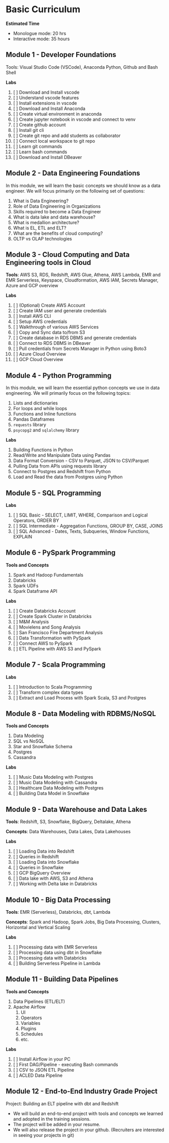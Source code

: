 # Basic Curriculum

**Estimated Time**

- Monologue mode: 20 hrs
- Interactive mode: 35 hours

## Module 1 - Developer Foundations

Tools: Visual Studio Code (VSCode), Anaconda Python, Github and Bash Shell

**Labs**

1. [ ] Download and Install vscode
1. [ ] Understand vscode features
1. [ ] Install extensions in vscode
1. [ ] Download and Install Anaconda
1. [ ] Create virtual environment in anaconda
1. [ ] Create jupyter notebook in vscode and connect to venv
1. [ ] Create github account
1. [ ] Install git cli
1. [ ] Create git repo and add students as collaborator
1. [ ] Connect local workspace to git repo
1. [ ] Learn git commands
1. [ ] Learn bash commands
1. [ ] Download and Install DBeaver

## Module 2 - Data Engineering Foundations

In this module, we will learn the basic concepts we should know as a data engineer. We will focus primarily on the following set of questions:

1. What is Data Engineering?
2. Role of Data Engineering in Organizations
3. Skills required to become a Data Engineer
4. What is data lake and data warehouse?
5. What is medallion architecture?
6. What is EL, ETL and ELT?
7. What are the benefits of cloud computing?
8. OLTP vs OLAP technologies

## Module 3 - Cloud Computing and Data Engineering tools in Cloud

**Tools**: AWS S3, RDS, Redshift, AWS Glue, Athena, AWS Lambda, EMR and EMR Serverless, Keyspace, Cloudformation, AWS IAM, Secrets Manager, Azure and GCP overview

**Labs**

1. [ ] (Optional) Create AWS Account
2. [ ] Create IAM user and generate credentials
3. [ ] Install AWS CLI
4. [ ] Setup AWS credentials
5. [ ] Walkthrough of various AWS Services
6. [ ] Copy and Sync data to/from S3
7. [ ] Create database in RDS DBMS and generate credentials
8. [ ] Connect to RDS DBMS in DBeaver
9. [ ] Pull credentials from Secrets Manager in Python using Boto3
1. [ ] Azure Cloud Overview
1. [ ] GCP Cloud Overview

## Module 4 - Python Programming

In this module, we will learn the essential python concepts we use in data engineering. We will primarily focus on the following topics:

1. Lists and dictionaries
2. For loops and while loops
3. Functions and Inline functions
4. Pandas Dataframes
5. `requests` library
6. `psycopg2` and `sqlalchemy` library

**Labs**

1. Building Functions in Python
2. Read/Write and Manipulate Data using Pandas
3. Data Format Conversion - CSV to Parquet, JSON to CSV/Parquet
4. Pulling Data from APIs using requests library
5. Connect to Postgres and Redshift from Python
6. Load and Read the data from Postgres using Python

## Module 5 - SQL Programming

**Labs**

1. [ ] SQL Basic - SELECT, LIMIT, WHERE, Comparison and Logical Operators, ORDER BY
2. [ ] SQL Intermediate - Aggregation Functions, GROUP BY, CASE, JOINS
3. [ ] SQL Advanced - Dates, Texts, Subqueries, Window Functions, EXPLAIN

## Module 6 - PySpark Programming

**Tools and Concepts**

1. Spark and Hadoop Fundamentals
2. Databricks
3. Spark UDFs
4. Spark Dataframe API

**Labs**

1. [ ] Create Databricks Account
2. [ ] Create Spark Cluster in Databricks
3. [ ] M&M Analysis
4. [ ] Movielens and Song Analysis
5. [ ] San Francisco Fire Department Analysis
6. [ ] Data Transformation with PySpark
7. [ ] Connect AWS to PySpark
8. [ ] ETL Pipeline with AWS S3 and PySpark

## Module 7 - Scala Programming

**Labs**

1. [ ] Introduction to Scala Programming
2. [ ] Transform complex data types
3. [ ] Extract and Load Process with Spark Scala, S3 and Postgres

## Module 8 - Data Modeling with RDBMS/NoSQL

**Tools and Concepts**

1. Data Modeling
2. SQL vs NoSQL
3. Star and Snowflake Schema
4. Postgres
5. Cassandra

**Labs**

1. [ ] Music Data Modeling with Postgres
2. [ ] Music Data Modeling with Cassandra
3. [ ] Healthcare Data Modeling with Postgres
4. [ ] Building Data Model in Snowflake

## Module 9 - Data Warehouse and Data Lakes

**Tools**: Redshift, S3, Snowflake, BigQuery, Deltalake, Athena

**Concepts**: Data Warehouses, Data Lakes, Data Lakehouses

**Labs**

1. [ ] Loading Data into Redshift
2. [ ] Queries in Redshift
3. [ ] Loading Data into Snowflake
4. [ ] Queries in Snowflake
5. [ ] GCP BigQuery Overview
6. [ ] Data lake with AWS, S3 and Athena
7. [ ] Working with Delta lake in Databricks

## Module 10 - Big Data Processing

**Tools**: EMR (Serverless), Databricks, dbt, Lambda

**Concepts**: Spark and Hadoop, Spark Jobs, Big Data Processing, Clusters, Horizontal and Vertical Scaling

**Labs**

1. [ ] Processing data with EMR Serverless
2. [ ] Processing data using dbt in Snowflake
3. [ ] Processing data with Databricks
4. [ ] Building Serverless Pipeline in Lambda

## Module 11 - Building Data Pipelines

**Tools and Concepts**

1. Data Pipelines (ETL/ELT)
2. Apache Airflow
   1. UI
   2. Operators
   3. Variables
   4. Plugins
   5. Schedules
   6. etc.

**Labs**

1. [ ] Install Airflow in your PC
2. [ ] First DAG/Pipeline - executing Bash commands
3. [ ] CSV to JSON ETL Pipeline
4. [ ] ACLED Data Pipeline

## Module 12 - End-to-End Industry Grade Project

Project: Building an ELT pipeline with dbt and Redshift

- We will build an end-to-end project with tools and concepts we learned and adopted in the training sessions.
- The project will be added in your resume.
- We will also release the project in your github. (Recruiters are interested in seeing your projects in git)
